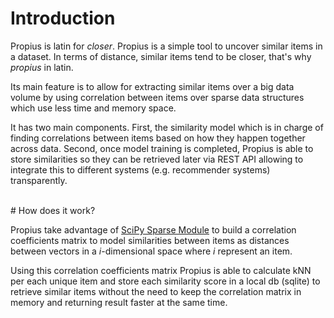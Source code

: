 # Introduction

Propius is latin for *closer*. Propius is a simple tool to uncover similar items in a dataset. In terms of distance, similar items tend to be closer, that's why _propius_ in latin.

Its main feature is to allow for extracting similar items over a big data volume by using correlation between items over sparse data structures which use less time and memory space.

It has two main components. First, the similarity model which is in charge of finding correlations between items based on how they happen together across data. Second, once model training is completed, Propius is able to store similarities so they can be retrieved later via REST API allowing to integrate this to different systems (e.g. recommender systems) transparently.

<br />
# How does it work?

Propius take advantage of [SciPy Sparse Module](https://docs.scipy.org/doc/scipy/reference/sparse.html) to build a correlation coefficients matrix to model similarities between items as distances between vectors in a _i_-dimensional space where _i_ represent an item.

Using this correlation coefficients matrix Propius is able to calculate kNN per each unique item and store each similarity score in a local db (sqlite) to retrieve similar items without the need to keep the correlation matrix in memory and returning result faster at the same time.


